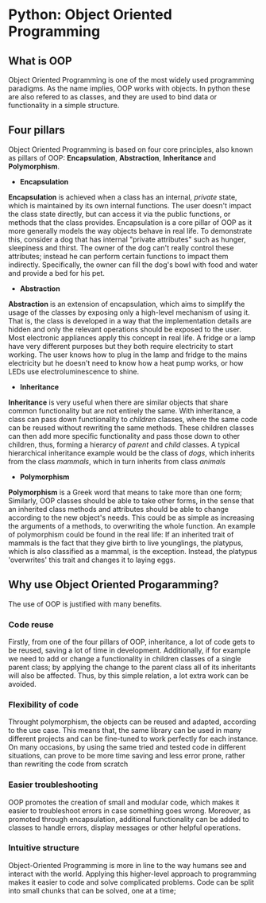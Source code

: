 # Python: Object Oriented Programming

## What is OOP
Object Oriented Programming is one of the most widely used programming paradigms.
As the name implies, OOP works with objects.
In python these are also refered to as classes, and they are used to bind data or functionality in a simple structure.

## Four pillars
Object Oriented Programming is based on four core principles, also known as pillars of OOP: **Encapsulation**, **Abstraction**, **Inheritance** and **Polymorphism**.

- **Encapsulation**

**Encapsulation** is achieved when a class has an internal, *private* state, which is maintained by its own internal functions.
The user doesn't impact the class state directly, but can access it via the public functions, or methods that the class provides.
Encapsulation is a core pillar of OOP as it more generally models the way objects behave in real life.
To demonstrate this, consider a dog that has internal "private attributes" such as hunger, sleepiness and thirst.
The owner of the dog can't really control these attributes; instead he can perform certain functions to impact them indirectly. 
Specifically, the owner can fill the dog's bowl with food and water and provide a bed for his pet.

- **Abstraction**

**Abstraction** is an extension of encapsulation, which aims to simplify the usage of the classes by exposing only a high-level mechanism of using it.
That is, the class is developed in a way that the implementation details are hidden and only the relevant operations should be exposed to the user.
Most electronic appliances apply this concept in real life. A fridge or a lamp have very different purposes but they both require electricity to start working.
The user knows how to plug in the lamp and fridge to the mains electricity but he doesn't need to know how a heat pump works, or how LEDs use electroluminescence to shine.

- **Inheritance**

**Inheritance** is very useful when there are similar objects that share common functionality but are not entirely the same.
With inheritance, a class can pass down functionality to *children* classes, where the same code can be reused without rewriting the same methods.
These children classes can then add more specific functionality and pass those down to other children, thus, forming a hierarcy of *parent* and *child* classes.
A typical hierarchical inheritance example would be the class of *dogs*, which inherits from the class *mammals*, which in turn inherits from class *animals*

- **Polymorphism**

**Polymorphism** is a Greek word that means to take more than one form; 
Similarly, OOP classes should be able to take other forms, in the sense that an inherited class methods and attributes should be able to change according to the new object's needs.
This could be as simple as increasing the arguments of a methods, to overwriting the whole function.
An example of polymorphism could be found in the real life:
If an inherited trait of mammals is the fact that they give birth to live younglings, the platypus, which is also classified as a mammal, is the exception.
Instead, the platypus 'overwrites' this trait and changes it to laying eggs.

## Why use Object Oriented Progaramming?
The use of OOP is justified with many benefits.

### Code reuse
Firstly, from one of the four pillars of OOP, inheritance, a lot of code gets to be reused, saving a lot of time in development. 
Additionally, if for example we need to add or change a functionality in children classes of a single parent class; by applying the change to the parent class all of its inheritants will also be affected.
Thus, by this simple relation, a lot extra work can be avoided.

### Flexibility of code
Throught polymorphism, the objects can be reused and adapted, according to the use case. 
This means that, the same library can be used in many different projects and can be fine-tuned to work perfectly for each instance.
On many occasions, by using the same tried and tested code in different situations, can prove to be more time saving and less error prone, rather than rewriting the code from scratch

### Easier troubleshooting
OOP promotes the creation of small and modular code, which makes it easier to troubleshoot errors in case something goes wrong. 
Moreover, as promoted through encapsulation, additional functionality can be added to classes to handle errors, display messages or other helpful operations.

### Intuitive structure
Object-Oriented Programming is more in line to the way humans see and interact with the world.
Applying this higher-level approach to programming makes it easier to code and solve complicated problems.
Code can be split into small chunks that can be solved, one at a time;

